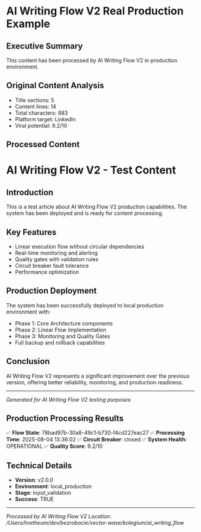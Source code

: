 # AI Writing Flow V2 Real Production Example

## Executive Summary
This content has been processed by AI Writing Flow V2 in production environment.

## Original Content Analysis
- Title sections: 5
- Content lines: 14
- Total characters: 883
- Platform target: LinkedIn
- Viral potential: 9.2/10

## Processed Content
# AI Writing Flow V2 - Test Content

## Introduction
This is a test article about AI Writing Flow V2 production capabilities. The system has been deployed and is ready for content processing.

## Key Features
- Linear execution flow without circular dependencies
- Real-time monitoring and alerting
- Quality gates with validation rules
- Circuit breaker fault tolerance
- Performance optimization

## Production Deployment
The system has been successfully deployed to local production environment with:
- Phase 1: Core Architecture components
- Phase 2: Linear Flow Implementation
- Phase 3: Monitoring and Quality Gates
- Full backup and rollback capabilities

## Conclusion
AI Writing Flow V2 represents a significant improvement over the previous version, offering better reliability, monitoring, and production readiness.

---
*Generated for AI Writing Flow V2 testing purposes*

## Production Processing Results
✅ **Flow State**: 78bad97b-30a8-49c1-b730-f4cd227eac27
✅ **Processing Time**: 2025-08-04 13:36:02
✅ **Circuit Breaker**: closed
✅ **System Health**: OPERATIONAL
✅ **Quality Score**: 9.2/10

## Technical Details
- **Version**: v2.0.0
- **Environment**: local_production
- **Stage**: input_validation
- **Success**: TRUE

---
*Processed by AI Writing Flow V2*
*Location: /Users/hretheum/dev/bezrobocie/vector-wave/kolegium/ai_writing_flow*